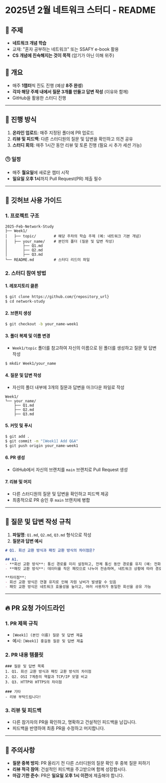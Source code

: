 # 2025년 2월 네트워크 스터디 - README

## 📌 주제
- **네트워크 개념 학습**
- 교재: "혼자 공부하는 네트워크" 또는 SSAFY e-book 활용
- **CS 개념에 친숙해지는 것이 목적** (암기가 아닌 이해 위주)

## 📝 개요
- 매주 **1챕터**씩 진도 진행 (예상 **8주 완성**)
- **각자 해당 주제 내에서 질문 3개를 만들고 답변 작성** (이유와 함께)
- GitHub을 활용한 스터디 진행

---

## 📅 진행 방식
1. **온라인 업로드**: 매주 지정된 폴더에 PR 업로드
2. **리뷰 및 피드백**: 다른 스터디원의 질문 및 답변을 확인하고 의견 공유
3. **스터디 회의**: 매주 1시간 동안 리뷰 및 토론 진행 (필요 시 추가 세션 가능)

### 🕒 일정
- 매주 **월요일**에 새로운 챕터 시작
- **일요일 오후 1시**까지 Pull Request(PR) 제출 필수

---

## 📂 깃허브 사용 가이드

### 1. 프로젝트 구조
```plaintext
2025-Feb-Network-Study
├── Week1/
│   ├── topic/        # 해당 주차의 학습 주제 (예: 네트워크 기본 개념)
│   ├── your_name/    # 본인의 폴더 (질문 및 답변 작성)
│       ├── Q1.md
│       ├── Q2.md
│       ├── Q3.md
└── README.md         # 스터디 리드미 파일
```

### 2. 스터디 참여 방법
#### 1. 레포지토리 클론
```bash
$ git clone https://github.com/{repository_url}
$ cd network-study
```

#### 2. 브랜치 생성
```bash
$ git checkout -b your_name-week1
```

#### 3. 폴더 복제 및 이름 변경
- `Week1/topic` 폴더를 참고하여 자신의 이름으로 된 폴더를 생성하고 질문 및 답변 작성
```bash
$ mkdir Week1/your_name
```

#### 4. 질문 및 답변 작성
- 자신의 폴더 내부에 3개의 질문과 답변을 마크다운 파일로 작성
```plaintext
Week1/
└── your_name/
    ├── Q1.md
    ├── Q2.md
    ├── Q3.md
```

#### 5. 커밋 및 푸시
```bash
$ git add .
$ git commit -m "[Week1] Add Q&A"
$ git push origin your_name-week1
```

#### 6. PR 생성
- GitHub에서 자신의 브랜치를 `main` 브랜치로 Pull Request 생성

#### 7. 리뷰 및 머지
- 다른 스터디원의 질문 및 답변을 확인하고 피드백 제공
- 최종적으로 PR 승인 후 `main` 브랜치에 병합

---

## 📜 질문 및 답변 작성 규칙
1. **파일명**: `Q1.md`, `Q2.md`, `Q3.md` 형식으로 작성
2. **질문과 답변 예시**
```markdown
# Q1. 회선 교환 방식과 패킷 교환 방식의 차이점은?

## A1.
- **회선 교환 방식**: 통신 경로를 미리 설정하고, 전체 통신 동안 경로를 유지 (예: 전화망)
- **패킷 교환 방식**: 데이터를 작은 패킷으로 나누어 전송하며, 네트워크 상황에 따라 경로가 유동적으로 결정됨 (예: 인터넷)

**차이점**:
- 회선 교환 방식은 연결 유지로 인해 자원 낭비가 발생할 수 있음
- 패킷 교환 방식은 네트워크 효율성을 높이고, 여러 사용자가 동일한 회선을 공유 가능
```

---

## 🔥 PR 요청 가이드라인

### 1. PR 제목 규칙
- `[Week1] (본인 이름) 질문 및 답변 제출`
- 예시: `[Week1] 홍길동 질문 및 답변 제출`

### 2. PR 내용 템플릿
```
### 질문 및 답변 목록
1. Q1. 회선 교환 방식과 패킷 교환 방식의 차이점
2. Q2. OSI 7계층의 역할과 TCP/IP 모델 비교
3. Q3. HTTP와 HTTPS의 차이점

### 기타
- 리뷰 부탁드립니다!
```

### 3. 리뷰 및 피드백
- 다른 참가자의 PR을 확인하고, 명확하고 건설적인 피드백을 남깁니다.
- 피드백을 반영하여 최종 PR을 수정하고 머지합니다.

---

## 📢 주의사항
- **질문 중복 방지**: PR 올리기 전 다른 스터디원의 질문 확인 후 중복 질문 피하기
- **리뷰 적극 참여**: 건설적인 피드백을 주고받으며 함께 성장합시다.
- **마감 기한 준수**: PR은 **일요일 오후 1시 이전**에 제출해야 합니다.
